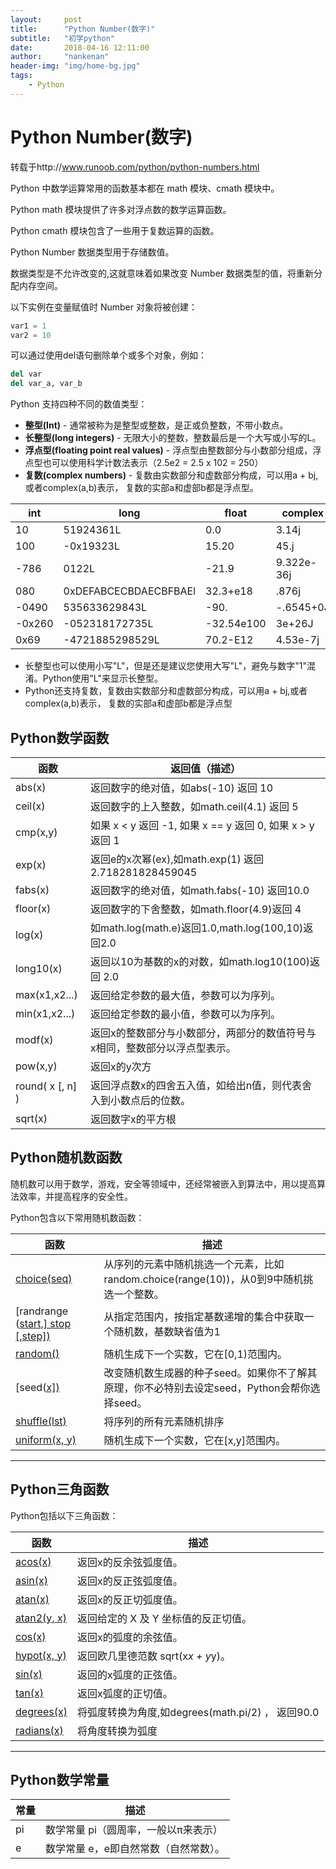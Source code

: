 ```yaml
---
layout:     post
title:      "Python Number(数字)"
subtitle:   "初学python"
date:       2018-04-16 12:11:00
author:     "nankenan"
header-img: "img/home-bg.jpg"
tags:
    - Python
---
```


# Python Number(数字)



转载于http://www.runoob.com/python/python-numbers.html

Python 中数学运算常用的函数基本都在 math 模块、cmath 模块中。

Python math 模块提供了许多对浮点数的数学运算函数。

Python cmath 模块包含了一些用于复数运算的函数。



Python Number 数据类型用于存储数值。

数据类型是不允许改变的,这就意味着如果改变 Number 数据类型的值，将重新分配内存空间。

以下实例在变量赋值时 Number 对象将被创建：

```python
var1 = 1
var2 = 10
```

可以通过使用del语句删除单个或多个对象，例如：

```python
del var
del var_a, var_b
```

Python 支持四种不同的数值类型：

- **整型(Int)** - 通常被称为是整型或整数，是正或负整数，不带小数点。
- **长整型(long integers)** - 无限大小的整数，整数最后是一个大写或小写的L。
- **浮点型(floating point real values)** - 浮点型由整数部分与小数部分组成，浮点型也可以使用科学计数法表示（2.5e2 = 2.5 x 102 = 250）
- **复数(complex numbers)** - 复数由实数部分和虚数部分构成，可以用a + bj,或者complex(a,b)表示， 复数的实部a和虚部b都是浮点型。

| int    | long                  | float      | complex    |
| ------ | --------------------- | ---------- | ---------- |
| 10     | 51924361L             | 0.0        | 3.14j      |
| 100    | -0x19323L             | 15.20      | 45.j       |
| -786   | 0122L                 | -21.9      | 9.322e-36j |
| 080    | 0xDEFABCECBDAECBFBAEl | 32.3+e18   | .876j      |
| -0490  | 535633629843L         | -90.       | -.6545+0J  |
| -0x260 | -052318172735L        | -32.54e100 | 3e+26J     |
| 0x69   | -4721885298529L       | 70.2-E12   | 4.53e-7j   |

- 长整型也可以使用小写"L"，但是还是建议您使用大写"L"，避免与数字"1"混淆。Python使用"L"来显示长整型。
- Python还支持复数，复数由实数部分和虚数部分构成，可以用a + bj,或者complex(a,b)表示， 复数的实部a和虚部b都是浮点型

## Python数学函数

| 函数              | 返回值（描述）                                               |
| ----------------- | ------------------------------------------------------------ |
| abs(x)            | 返回数字的绝对值，如abs(-10) 返回 10                         |
| ceil(x)           | 返回数字的上入整数，如math.ceil(4.1) 返回 5                  |
| cmp(x,y)          | 如果 x < y 返回 -1, 如果 x == y 返回 0, 如果 x > y 返回 1    |
| exp(x)            | 返回e的x次幂(ex),如math.exp(1) 返回2.718281828459045         |
| fabs(x)           | 返回数字的绝对值，如math.fabs(-10) 返回10.0                  |
| floor(x)          | 返回数字的下舍整数，如math.floor(4.9)返回 4                  |
| log(x)            | 如math.log(math.e)返回1.0,math.log(100,10)返回2.0            |
| long10(x)         | 返回以10为基数的x的对数，如math.log10(100)返回 2.0           |
| max(x1,x2...)     | 返回给定参数的最大值，参数可以为序列。                       |
| min(x1,x2...)     | 返回给定参数的最小值，参数可以为序列。                       |
| modf(x)           | 返回x的整数部分与小数部分，两部分的数值符号与x相同，整数部分以浮点型表示。 |
| pow(x,y)          | 返回x的y次方                                                 |
| round( x [, n]  ) | 返回浮点数x的四舍五入值，如给出n值，则代表舍入到小数点后的位数。 |
| sqrt(x)           | 返回数字x的平方根                                            |

## Python随机数函数

随机数可以用于数学，游戏，安全等领域中，还经常被嵌入到算法中，用以提高算法效率，并提高程序的安全性。

Python包含以下常用随机数函数：

| 函数                                                         | 描述                                                         |
| ------------------------------------------------------------ | ------------------------------------------------------------ |
| [choice(seq)](http://www.runoob.com/python/func-number-choice.html) | 从序列的元素中随机挑选一个元素，比如random.choice(range(10))，从0到9中随机挑选一个整数。 |
| [randrange ([start,\] stop [,step])](http://www.runoob.com/python/func-number-randrange.html) | 从指定范围内，按指定基数递增的集合中获取一个随机数，基数缺省值为1 |
| [random()](http://www.runoob.com/python/func-number-random.html) | 随机生成下一个实数，它在[0,1)范围内。                        |
| [seed([x\])](http://www.runoob.com/python/func-number-seed.html) | 改变随机数生成器的种子seed。如果你不了解其原理，你不必特别去设定seed，Python会帮你选择seed。 |
| [shuffle(lst)](http://www.runoob.com/python/func-number-shuffle.html) | 将序列的所有元素随机排序                                     |
| [uniform(x, y)](http://www.runoob.com/python/func-number-uniform.html) | 随机生成下一个实数，它在[x,y]范围内。                        |

------

## Python三角函数

Python包括以下三角函数：

| 函数                                                         | 描述                                              |
| ------------------------------------------------------------ | ------------------------------------------------- |
| [acos(x)](http://www.runoob.com/python/func-number-acos.html) | 返回x的反余弦弧度值。                             |
| [asin(x)](http://www.runoob.com/python/func-number-asin.html) | 返回x的反正弦弧度值。                             |
| [atan(x)](http://www.runoob.com/python/func-number-atan.html) | 返回x的反正切弧度值。                             |
| [atan2(y, x)](http://www.runoob.com/python/func-number-atan2.html) | 返回给定的 X 及 Y 坐标值的反正切值。              |
| [cos(x)](http://www.runoob.com/python/func-number-cos.html)  | 返回x的弧度的余弦值。                             |
| [hypot(x, y)](http://www.runoob.com/python/func-number-hypot.html) | 返回欧几里德范数 sqrt(x*x + y*y)。                |
| [sin(x)](http://www.runoob.com/python/func-number-sin.html)  | 返回的x弧度的正弦值。                             |
| [tan(x)](http://www.runoob.com/python/func-number-tan.html)  | 返回x弧度的正切值。                               |
| [degrees(x)](http://www.runoob.com/python/func-number-degrees.html) | 将弧度转换为角度,如degrees(math.pi/2) ， 返回90.0 |
| [radians(x)](http://www.runoob.com/python/func-number-radians.html) | 将角度转换为弧度                                  |

------

## Python数学常量

| 常量 | 描述                                  |
| ---- | ------------------------------------- |
| pi   | 数学常量 pi（圆周率，一般以π来表示）  |
| e    | 数学常量 e，e即自然常数（自然常数）。 |